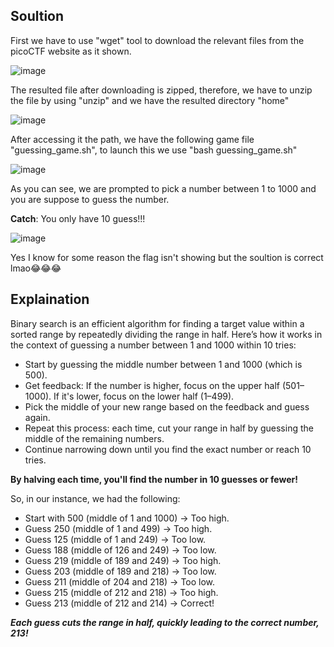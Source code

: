 ## Soultion 

First we have to use "wget" tool to download the relevant files from the picoCTF website as it shown.

![image](https://github.com/user-attachments/assets/f8e5e2e8-7b9e-412f-8957-7c569123b342)

The resulted file after downloading is zipped, therefore, we have to unzip the file by using "unzip" and we have the resulted directory "home"

![image](https://github.com/user-attachments/assets/0be11746-3e4b-4ddb-842a-7414f12eeb22)


After accessing it the path, we have the following game file "guessing_game.sh", to launch this we use "bash guessing_game.sh"

![image](https://github.com/user-attachments/assets/3adf0167-19bf-4489-b2d3-27dadc6063c3)


As you can see, we are prompted to pick a number between 1 to 1000 and you are suppose to guess the number.

**Catch**: You only have 10 guess!!!

![image](https://github.com/user-attachments/assets/2d2901c7-b5b5-4d25-8166-2fe5a1ef60a5)

Yes I know for some reason the flag isn't showing but the soultion is correct lmao😂😂😂

## Explaination 
Binary search is an efficient algorithm for finding a target value within a sorted range by repeatedly dividing the range in half. Here’s how it works in the context of guessing a number between 1 and 1000 within 10 tries:

* Start by guessing the middle number between 1 and 1000 (which is 500).
* Get feedback: If the number is higher, focus on the upper half (501–1000). If it's lower, focus on the lower half (1–499).
* Pick the middle of your new range based on the feedback and guess again.
* Repeat this process: each time, cut your range in half by guessing the middle of the remaining numbers.
* Continue narrowing down until you find the exact number or reach 10 tries.

**By halving each time, you'll find the number in 10 guesses or fewer!**

So, in our instance, we had the following:

* Start with 500 (middle of 1 and 1000) → Too high.
* Guess 250 (middle of 1 and 499) → Too high.
* Guess 125 (middle of 1 and 249) → Too low.
* Guess 188 (middle of 126 and 249) → Too low.
* Guess 219 (middle of 189 and 249) → Too high.
* Guess 203 (middle of 189 and 218) → Too low.
* Guess 211 (middle of 204 and 218) → Too low.
* Guess 215 (middle of 212 and 218) → Too high.
* Guess 213 (middle of 212 and 214) → Correct!

***Each guess cuts the range in half, quickly leading to the correct number, 213!***

